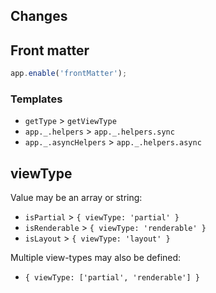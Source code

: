 ## Changes

## Front matter

```js
app.enable('frontMatter');
```

### Templates

- `getType` > `getViewType`
- `app._.helpers` > `app._.helpers.sync`
- `app._.asyncHelpers` > `app._.helpers.async`

## viewType

Value may be an array or string:

- `isPartial` > `{ viewType: 'partial' }`
- `isRenderable` > `{ viewType: 'renderable' }`
- `isLayout` > `{ viewType: 'layout' }`

Multiple view-types may also be defined:

- `{ viewType: ['partial', 'renderable'] }`